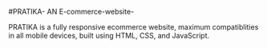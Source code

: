 #PRATIKA- AN E-commerce-website-

PRATIKA is a fully responsive ecommerce website, maximum compatiblities in all mobile devices, built using HTML, CSS, and JavaScript.
